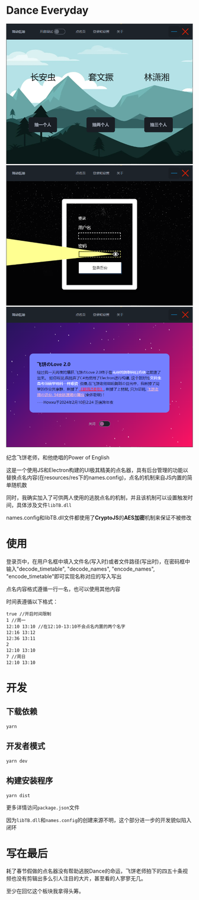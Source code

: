 # Dance Everyday

![主页](./screenshots/home.png)
![后台](./screenshots/login.png)
![关于](./screenshots/about.png)

纪念飞饼老师，和他绝唱的Power of English  

这是一个使用JS和Electron构建的UI极其精美的点名器，具有后台管理的功能以替换点名内容(在resources/res下的names.config)，点名的机制来自JS内置的简单随机数  

同时，我确实加入了可供两人使用的逃脱点名的机制，并且该机制可以设置触发时间，具体涉及文件`libTB.dll`  

names.config和libTB.dll文件都使用了**CryptoJS**的**AES加密**机制来保证不被修改  

# 使用

登录页中，在用户名框中填入文件名(写入时)或者文件路径(写出时)，在密码框中输入"decode_timetable", "decode_names", "encode_names", "encode_timetable"即可实现名称对应的写入写出  

点名内容格式遵循一行一名，也可以使用其他内容  

时间表遵循以下格式： 

``` 
true //开启时间限制
1 //周一
12:10 13:10 //在12:10-13:10不会点名内置的两个名字
12:16 13:12
12:36 13:11
2
12:10 13:10
7 //周日
12:10 13:10
```

# 开发


## 下载依赖

```
yarn
```

## 开发者模式

```
yarn dev
```

## 构建安装程序

```
yarn dist
```

更多详情访问`package.json`文件

因为`libTB.dll`和`names.config`的创建来源不明，这个部分进一步的开发貌似陷入闭环

# 写在最后

耗了春节假做的点名器没有帮助逃脱Dance的命运，飞饼老师拍下的四五十条视频也没有剪辑出多么引人注目的大片，甚至看的人寥寥无几。  

至少在回忆这个板块我拿得头筹。  
